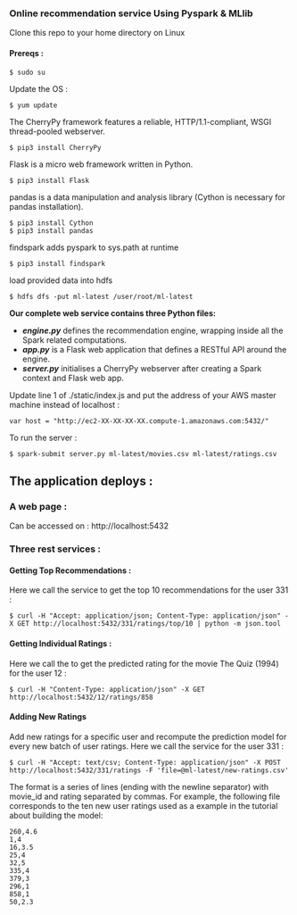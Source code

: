 ### Online recommendation service Using Pyspark & MLlib

Clone this repo to your home directory on Linux

#### Prereqs :

```console
$ sudo su
```

Update the OS :
```console
$ yum update
```

The CherryPy framework features a reliable, HTTP/1.1-compliant, WSGI thread-pooled webserver.
```console
$ pip3 install CherryPy
```

Flask is a micro web framework written in Python.
```console
$ pip3 install Flask
```

pandas is a data manipulation and analysis library (Cython is necessary for pandas installation).
```console
$ pip3 install Cython
$ pip3 install pandas
```

findspark adds pyspark to sys.path at runtime
```console
$ pip3 install findspark
```

load provided data into hdfs 
```console
$ hdfs dfs -put ml-latest /user/root/ml-latest
```

**Our complete web service contains three Python files:**
* ***engine.py*** defines the recommendation engine, wrapping inside all the Spark related computations.
* ***app.py*** is a Flask web application that defines a RESTful API around the engine.
* ***server.py*** initialises a CherryPy webserver after creating a Spark context and Flask web app.

Update line 1 of ./static/index.js and put the address of your AWS master machine instead of localhost :
```
var host = "http://ec2-XX-XX-XX-XX.compute-1.amazonaws.com:5432/"
```

To run the server :
```console
$ spark-submit server.py ml-latest/movies.csv ml-latest/ratings.csv
```
## The application deploys :

### A web page :

Can be accessed on : http://localhost:5432

### Three rest services :

#### Getting Top Recommendations :

Here we call the service to get the top 10 recommendations for the user 331 :
```console
$ curl -H "Accept: application/json; Content-Type: application/json" -X GET http://localhost:5432/331/ratings/top/10 | python -m json.tool
```

#### Getting Individual Ratings :

Here we call the to get the predicted rating for the movie The Quiz (1994) for the user 12 :
```console
$ curl -H "Content-Type: application/json" -X GET http://localhost:5432/12/ratings/858
```

#### Adding New Ratings

Add new ratings for a specific user and recompute the prediction model for every new batch of user ratings.
Here we call the service for the user 331 :
```console
$ curl -H "Accept: text/csv; Content-Type: application/json" -X POST http://localhost:5432/331/ratings -F 'file=@ml-latest/new-ratings.csv'
```

The format is a series of lines (ending with the newline separator) with movie_id and rating separated by commas. For example, the following file corresponds to the ten new user ratings used as a example in the tutorial about building the model:
```csv
260,4.6  
1,4
16,3.5  
25,4  
32,5 
335,4
379,3
296,1
858,1
50,2.3
```
